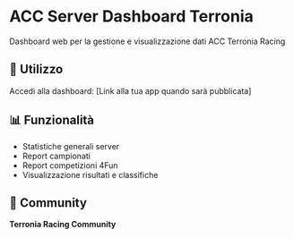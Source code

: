 # ACC Server Dashboard Terronia

Dashboard web per la gestione e visualizzazione dati ACC Terronia Racing

## 🚀 Utilizzo

Accedi alla dashboard: [Link alla tua app quando sarà pubblicata]

## 📊 Funzionalità

- Statistiche generali server
- Report campionati
- Report competizioni 4Fun
- Visualizzazione risultati e classifiche

## 🏁 Community

**Terronia Racing Community**
